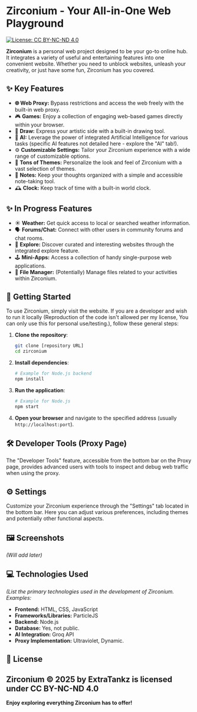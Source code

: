 # Zirconium - Your All-in-One Web Playground

[![License: CC BY-NC-ND 4.0](https://img.shields.io/badge/License-CC_BY_NC_ND_4.0-yellow.svg)](https://opensource.org/licenses/MIT)

**Zirconium** is a personal web project designed to be your go-to online hub. It integrates a variety of useful and entertaining features into one convenient website. Whether you need to unblock websites, unleash your creativity, or just have some fun, Zirconium has you covered.

## ✨ Key Features

* **🌐 Web Proxy:** Bypass restrictions and access the web freely with the built-in web proxy.
* 🎮 **Games:** Enjoy a collection of engaging web-based games directly within your browser.
* 🎨 **Draw:** Express your artistic side with a built-in drawing tool.
* 🤖 **AI:** Leverage the power of integrated Artificial Intelligence for various tasks (specific AI features not detailed here - explore the "AI" tab!).
* ⚙️ **Customizable Settings:** Tailor your Zirconium experience with a wide range of customizable options.
* 🌈 **Tons of Themes:** Personalize the look and feel of Zirconium with a vast selection of themes.
* 📝 **Notes:** Keep your thoughts organized with a simple and accessible note-taking tool.
* 🕰️ **Clock:** Keep track of time with a built-in world clock.

## ✨ In Progress Features
* ☀️ **Weather:** Get quick access to local or searched weather information.
* 🗣️ **Forums/Chat:** Connect with other users in community forums and chat rooms.
* 🔭 **Explore:** Discover curated and interesting websites through the integrated explore feature.
* 🕹️ **Mini-Apps:** Access a collection of handy single-purpose web applications.
* 📂 **File Manager:** (Potentially) Manage files related to your activities within Zirconium.

## 🚀 Getting Started

To use Zirconium, simply visit the website. If you are a developer and wish to run it locally (Reproduction of the code isn't allowed per my license, You can only use this for personal use/testing.), follow these general steps:

1.  **Clone the repository**:
    ```bash
    git clone [repository URL]
    cd zirconium
    ```
2.  **Install dependencies**:
    ```bash
    # Example for Node.js backend
    npm install
    ```
3.  **Run the application**:
    ```bash
    # Example for Node.js
    npm start
    ```
4.  **Open your browser** and navigate to the specified address (usually `http://localhost:port`).

## 🛠️ Developer Tools (Proxy Page)

The "Developer Tools" feature, accessible from the bottom bar on the Proxy page, provides advanced users with tools to inspect and debug web traffic when using the proxy.

## ⚙️ Settings

Customize your Zirconium experience through the "Settings" tab located in the bottom bar. Here you can adjust various preferences, including themes and potentially other functional aspects.

## 🖼️ Screenshots

*(Will add later)*

## 💻 Technologies Used

*(List the primary technologies used in the development of Zirconium. Examples:*

* **Frontend:** HTML, CSS, JavaScript
* **Frameworks/Libraries:** ParticleJS
* **Backend:** Node.js
* **Database:** Yes, not public.
* **AI Integration:** Groq API
* **Proxy Implementation:** Ultraviolet, Dynamic.


## 📜 License

Zirconium © 2025 by ExtraTankz is licensed under CC BY-NC-ND 4.0 
---

**Enjoy exploring everything Zirconium has to offer!**